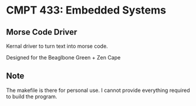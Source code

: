 # CMPT 433: Embedded Systems

## Morse Code Driver
Kernal driver to turn text into morse code.

Designed for the Beaglbone Green + Zen Cape

## Note
The makefile is there for personal use. I cannot provide everything required to build the program.
